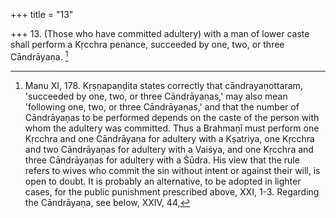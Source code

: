 +++
title = "13"

+++
13. (Those who have committed adultery) with a man of lower caste shall perform a Kṛcchra penance, succeeded by one, two, or three Cāndrāyaṇa. [^6] 


[^6]:  Manu XI, 178. Kṛṣṇapaṇḍita states correctly that cāndrayaṇottaram, 'succeeded by one, two, or three Cāndrāyaṇas,' may also mean 'following one, two, or three Cāndrāyaṇas,' and that the number of Cāndrāyaṇas to be performed depends on the caste of the person with whom the adultery was committed. Thus a Brahmaṇī must perform one Kṛcchra and one Cāndrāyaṇa for adultery with a Kṣatriya, one Kṛcchra and two Cāndrāyaṇas for adultery with a Vaiśya, and one Kṛcchra and three Cāndrāyaṇas for adultery with a Śūdra. His view that the rule refers to wives who commit the sin without intent or against their will, is open to doubt. It is probably an alternative, to be adopted in lighter cases, for the public punishment prescribed above, XXI, 1-3. Regarding the Cāndrāyaṇa, see below, XXIV, 44,
